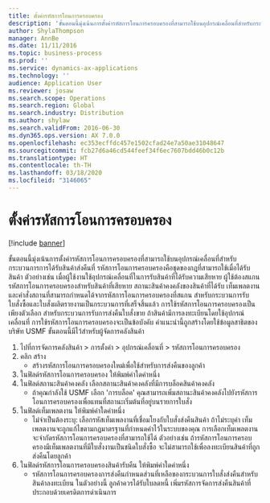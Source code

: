 ```yaml
---
title: ตั้งค่ารหัสการโอนการครอบครอง
description: 'ขั้นตอนนี้มุ่งเน้นการตั้งค่ารหัสการโอนการครอบครองที่สามารถใช้บนอุปกรณ์เคลื่อนที่สำหรับกระบวนการการได้รับสินค้าส่งคืนที่ '
author: ShylaThompson
manager: AnnBe
ms.date: 11/11/2016
ms.topic: business-process
ms.prod: ''
ms.service: dynamics-ax-applications
ms.technology: ''
audience: Application User
ms.reviewer: josaw
ms.search.scope: Operations
ms.search.region: Global
ms.search.industry: Distribution
ms.author: shylaw
ms.search.validFrom: 2016-06-30
ms.dyn365.ops.version: AX 7.0.0
ms.openlocfilehash: ec353ecffdc457e1502cfad24e7a50ae31048647
ms.sourcegitcommit: fcb27d6a46cd544feef34f6ec7607bdd46b0c12b
ms.translationtype: HT
ms.contentlocale: th-TH
ms.lasthandoff: 03/18/2020
ms.locfileid: "3146065"
---
```

# <a name="set-up-dispositions-codes"></a>ตั้งค่ารหัสการโอนการครอบครอง

[!include [banner](../../includes/banner.md)]

ขั้นตอนนี้มุ่งเน้นการตั้งค่ารหัสการโอนการครอบครองที่สามารถใช้บนอุปกรณ์เคลื่อนที่สำหรับกระบวนการการได้รับสินค้าส่งคืนที่  รหัสการโอนการครอบครองคือชุดของกฎที่สามารถใช้เมื่อได้รับสินค้า ตัวอย่างเช่น เมื่อผู้ใช้งานใช้อุปกรณ์เคลื่อนที่ในการรับสินค้าที่ได้รับความเสียหาย ผู้ใช้ต้องสแกนรหัสการโอนการครอบครองสำหรับสินค้าที่เสียหาย สถานะสินค้าคงคลังของสินค้าที่ได้รับ เท็มเพลตงาน และคำสั่งสถานที่สามารถกำหนดได้จากรหัสการโอนการครอบครองที่สแกน สำหรับกระบวนการรับใบสั่งซื้อและใบสั่งผลิตรายงานเป็นกระบวนการที่เสร็จสิ้นแล้ว การใช้รหัสการโอนการครอบครองเป็นเพียงตัวเลือก สำหรับกระบวนการรับการส่งคืนใบสั่งขาย ถ้าสินค้ามีการลงทะเบียนโดยใช้อุปกรณ์เคลื่อนที่ การใช้รหัสการโอนการครอบครองจะเป็นข้อบังคับ  คำแนะนำนี้ถูกสร้างโดยใช้ข้อมูลสาธิตของบริษัท USMF  ขั้นตอนนี้มีไว้สำหรับผู้จัดการคลังสินค้า 

1. ไปที่การจัดการคลังสินค้า > การตั้งค่า > อุปกรณ์เคลื่อนที่ > รหัสการโอนการครอบครอง
2. คลิก สร้าง
    * สร้างรหัสการโอนการครอบครองใหม่เพื่อใช้สำหรับการส่งคืนของลูกค้า  
3. ในฟิลด์รหัสการโอนการครอบครอง ให้พิมพ์ค่าใดค่าหนึ่ง
4. ในฟิลด์สถานะสินค้าคงคลัง เลือกสถานะสินค้าคงคลังที่มีการบล็อคสินค้าคงคลัง
    * ถ้าคุณกำลังใช้ USMF เลือก 'การบล็อค' คุณสามารถเพิ่มสถานะสินค้าคงคลังไปยังรหัสการโอนการครอบครองเพื่อแทนที่สถานะเริ่มต้นที่อยู่บนรายการใบสั่ง  
5. ในฟิลด์เท็มเพลตงาน ให้พิมพ์ค่าใดค่าหนึ่ง
    * ไม่จำเป็นต้องระบุ: เลือกรหัสเท็มเพลงานที่เชื่อมโยงกับใบสั่งส่งคืนสินค้า ถ้าไม่ระบุค่า เท็มเพลตงานจะถูกแก้ไขตามกฎมาตรฐานที่กำหนดค่าไว้ในระบบของคุณ การเลือกเท็มเพลตงานจะจำกัดรหัสการโอนการครอบครองที่สามารถใช้ได้ ตัวอย่างเช่น ถ้ารหัสการโอนการครอบครองมีเท็มเพลตงานที่มีใบสั่งงานเป็นชนิดใบสั่งซื้อ จะไม่สามารถใช้เพื่อลงทะเบียนสินค้าที่ถูกส่งคืนโดยลูกค้า  
6. ในฟิลด์รหัสการโอนการครอบครองสินค้ารับคืน ให้พิมพ์ค่าใดค่าหนึ่ง
    * รหัสการโอนการครอบครองการส่งคืนกำหนดส่วนที่เหลือของกระบวนการใบสั่งส่งคืนสำหรับสินค้าลงทะเบียน  ในตัวอย่างนี้ ลูกค้าควรได้รับใบลดหนี้ เพิ่มรหัสการจัดการส่งคืนสินค้าที่ประกอบด้วยเครดิตการดำเนินการ  

